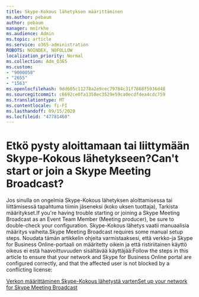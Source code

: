```yaml
---
title: Skype-Kokous lähetyksen määrittäminen
ms.author: pebaum
author: pebaum
manager: mnirkhe
ms.audience: Admin
ms.topic: article
ms.service: o365-administration
ROBOTS: NOINDEX, NOFOLLOW
localization_priority: Normal
ms.collection: Adm_O365
ms.custom:
- "9000058"
- "2655"
- "1563"
ms.openlocfilehash: 9dd605c11278a2e9cec79784c31f7868f5936d48
ms.sourcegitcommit: c6692ce0fa1358ec3529e59ca0ecdfdea4cdc759
ms.translationtype: MT
ms.contentlocale: fi-FI
ms.lasthandoff: 09/15/2020
ms.locfileid: "47781460"
---
```

# <a name="cant-start-or-join-a-skype-meeting-broadcast"></a><span data-ttu-id="77ecf-102">Etkö pysty aloittamaan tai liittymään Skype-Kokous lähetykseen?</span><span class="sxs-lookup"><span data-stu-id="77ecf-102">Can't start or join a Skype Meeting Broadcast?</span></span>

<span data-ttu-id="77ecf-103">Jos sinulla on ongelmia Skype-Kokous lähetyksen aloittamisessa tai liittämisessä tapahtuma tiimin jäseneksi (koko uksen tuottaja), Tarkista määritykset.</span><span class="sxs-lookup"><span data-stu-id="77ecf-103">If you're having trouble starting or joining a Skype Meeting Broadcast as an Event Team Member (Meeting producer), be sure to double-check your configuration.</span></span> <span data-ttu-id="77ecf-104">Skype-Kokous lähetys vaatii manuaalisia määritys vaiheita.</span><span class="sxs-lookup"><span data-stu-id="77ecf-104">Skype Meeting Broadcast requires some manual setup steps.</span></span> <span data-ttu-id="77ecf-105">Noudata tämän artikkelin ohjeita varmistaaksesi, että verkko-ja Skype for Business Online-portaali on määritetty oikein ja että ristiriitainen käyttö oikeus ei estä haavoittuvuuden sisältävää käyttäjää:</span><span class="sxs-lookup"><span data-stu-id="77ecf-105">Follow the steps in this article to ensure that your network and Skype for Business Online portal are configured correctly, and that the affected user is not blocked by a conflicting license:</span></span>

[<span data-ttu-id="77ecf-106">Verkon määrittäminen Skype-Kokous lähetystä varten</span><span class="sxs-lookup"><span data-stu-id="77ecf-106">Set up your network for Skype Meeting Broadcast</span></span>](https://docs.microsoft.com/SkypeForBusiness/set-up-your-network-for-skype-meeting-broadcast/set-up-your-network-for-skype-meeting-broadcast)